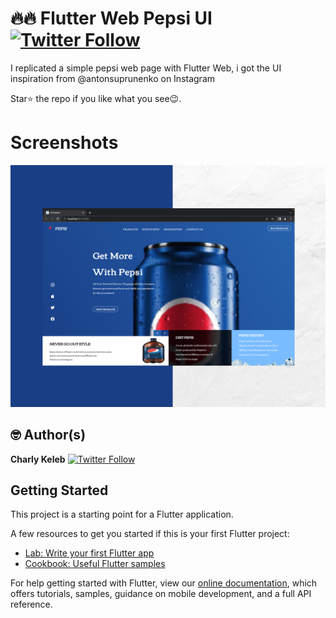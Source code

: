 # 🔥🔥 Flutter Web Pepsi UI  [![Twitter Follow](https://img.shields.io/twitter/follow/CharlyKeleb.svg?style=social)](https://twitter.com/CharlyKeleb)

I replicated a simple pepsi web page with Flutter Web, i got the UI inspiration from @antonsuprunenko on Instagram

Star⭐ the repo if you like what you see😉.


# Screenshots
<p>
<img src="ss/s1.png" width="800"/>
</p>

## 🤓 Author(s)
**Charly Keleb** [![Twitter Follow](https://img.shields.io/twitter/follow/Charlykeleb.svg?style=social)](https://twitter.com/Charlykeleb)


## Getting Started

This project is a starting point for a Flutter application.

A few resources to get you started if this is your first Flutter project:

- [Lab: Write your first Flutter app](https://flutter.dev/docs/get-started/codelab)
- [Cookbook: Useful Flutter samples](https://flutter.dev/docs/cookbook)

For help getting started with Flutter, view our
[online documentation](https://flutter.dev/docs), which offers tutorials,
samples, guidance on mobile development, and a full API reference.
